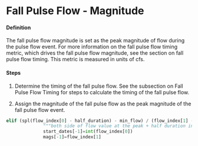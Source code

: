 # Fall Pulse Flow - Magnitude

#### Definition

The fall pulse flow magnitude is set as the peak magnitude of flow during the pulse flow event. For more information on the fall pulse flow timing metric, which drives the fall pulse flow magnitude, see the section on fall pulse flow timing. This metric is measured in units of cfs. 

#### Steps

1. Determine the timing of the fall pulse flow. See the subsection on Fall Pulse Flow Timing for steps to calculate the timing of the fall pulse flow.

2. Assign the magnitude of the fall pulse flow as the peak magnitude of the fall pulse flow event.
  ```py
  elif (spl(flow_index[0] - half_duration) - min_flow) / (flow_index[1] - min_flow) < flush_threshold_perc and (spl(flow_index[0] + half_duration) - min_flow) / (flow_index[1] - min_flow) < flush_threshold_perc and flow_index[1] > broad_filter_data[int(flow_index[0])] and flow_index[1] > min_flush_magnitude and flow_index[0] <= date_cutoff:
                """both side of flow value at the peak + half duration index fall below flush_threshold_perc"""
                start_dates[-1]=int(flow_index[0])
                mags[-1]=flow_index[1]
  ```
